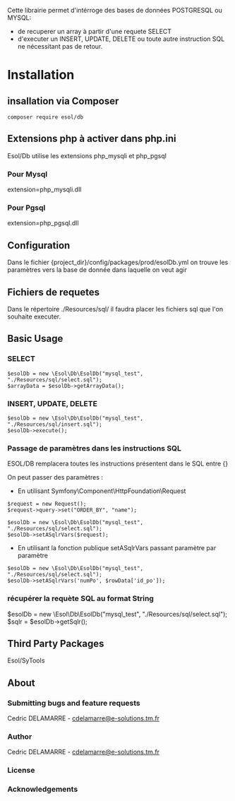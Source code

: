Cette librairie permet d'intérroge des bases de données POSTGRESQL ou MYSQL: 
- de recuperer un array à partir d'une requete SELECT
- d'executer un INSERT, UPDATE, DELETE ou toute autre instruction SQL ne nécessitant pas de retour.

# Installation

## insallation via Composer
```
composer require esol/db
```

## Extensions php à activer dans php.ini

Esol/Db utilise les extensions php_mysqli et php_pgsql

### Pour Mysql
extension=php_mysqli.dll
### Pour Pgsql
extension=php_pgsql.dll

## Configuration

Dans le fichier {project_dir}/config/packages/prod/esolDb.yml on trouve les paramètres vers la base de donnée dans laquelle on veut agir

## Fichiers de requetes
Dans le répertoire ./Resources/sql/ il faudra placer les fichiers sql que l'on souhaite executer.

## Basic Usage

### SELECT

````
$esolDb = new \Esol\Db\EsolDb("mysql_test", "./Resources/sql/select.sql");
$arrayData = $esolDb->getArrayData();
````
### INSERT, UPDATE, DELETE
````
$esolDb = new \Esol\Db\EsolDb("mysql_test", "./Resources/sql/insert.sql");
$esolDb->execute();
````

### Passage de paramètres dans les instructions SQL
ESOL/DB remplacera toutes les instructions présentent dans le SQL entre {}

On peut passer des paramètres  : 

- En utilisant Symfony\Component\HttpFoundation\Request
````    
$request = new Request();
$request->query->set("ORDER_BY", "name");

$esolDb = new \Esol\Db\EsolDb("mysql_test", "./Resources/sql/select.sql");
$esolDb->setASqlrVars($request);
````

- En utilisant la fonction publique setASqlrVars passant paramètre par paramètre 
````
$esolDb = new \Esol\Db\EsolDb("mysql_test", "./Resources/sql/select.sql");
$esolDb->setASqlrVars('numPo', $rowData['id_po']);
````

### récupérer la requète SQL au format String
$esolDb = new \Esol\Db\EsolDb("mysql_test", "./Resources/sql/select.sql");
$sqlr = $esolDb->getSqlr();


## Third Party Packages

Esol/SyTools

## About

### Submitting bugs and feature requests

Cedric DELAMARRE - <cdelamarre@e-solutions.tm.fr>

### Author

Cedric DELAMARRE - <cdelamarre@e-solutions.tm.fr>

### License

### Acknowledgements
